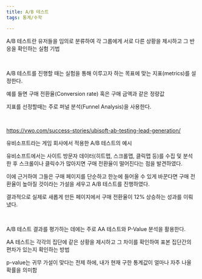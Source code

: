 ```yaml
---
title: A/B 테스트
tags: 통계/수학

---
```


A/B 테스트란 유저들을 임의로 분류하여 각 그룹에게 서로 다른 상황을 제시하고 그 반응을 확인하는 실험 기법

<br>

A/B 테스트를 진행할 때는 실험을 통해 이루고자 하는 목표에 맞는 지표(metrics)를 설정한다. 

예를 들면 구매 전환율(Conversion rate) 혹은 구매 금액과 같은 정량값

지표를 선정할때는 주로 퍼널 분석(Funnel Analysis)을 사용한다.

<br>

https://vwo.com/success-stories/ubisoft-ab-testing-lead-generation/

유비소프트라는 게임 회사에서 적용한 A/B 테스트의 예시

유비소프트에서는 사이트 방문자 데이터(히트맵, 스크롤맵, 클릭맵 등)를 수집 및 분석한 후 스크롤이나 클릭수가 많아지면 구매 전환율이 떨어진다는 점을 발견하였다.

이에 근거하여 그들은 구매 페이지를 단순하고 한눈에 들어올 수 있게 바꾼다면 구매 전환율이 높아질 것이라는 가설을 세우고 A/B 테스트를 진행하였다. 

결과적으로 실제로 새롭게 만든 페이지에서 구매 전환율이 12% 상승하는 성과를 이뤄냈다.

<br>

A/B 테스트 결과를 평가하는 데에는 주로 AA 테스트와 P-Value 분석을 활용한다.

AA 테스트는 각각의 집단에 같은 상황을 제시하고 그 차이를 확인하여 표본 집단간의 편차가 있는지 확인하는 방법

p-value는 귀무 가설이 맞다는 전제 하에, 내가 현재 구한 통계값이 얼마나 자주 나올 확률을 의미함

